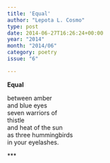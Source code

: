 ```yaml
---
title: 'Equal'
author: "Lepota L. Cosmo"
type: post
date: 2014-06-27T16:26:24+00:00
year: "2014"
month: "2014/06"
category: poetry
issue: "6"

---
```

**Equal**

between amber  
and blue eyes  
seven warriors of  
thistle  
and heat of the sun  
as three hummingbirds  
in your eyelashes.

\***

